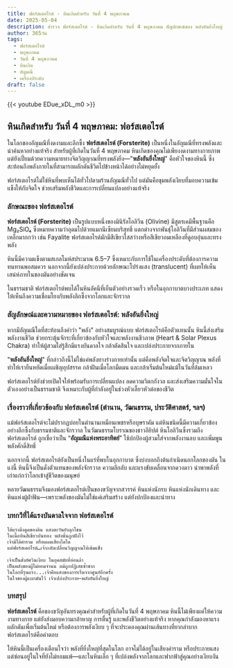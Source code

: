 ```yaml
---
title: ฟอร์สเตอไรต์ - หินเกิดสำหรับ วันที่ 4 พฤษภาคม
date: 2025-05-04
description: สำรวจ ฟอร์สเตอไรต์ - หินเกิดสำหรับ วันที่ 4 พฤษภาคม สัญลักษณ์ของ พลังอันยิ่งใหญ่ มาเรียนรู้ความหมายลึกซึ้งของหินพิเศษนี้
author: 365วัน
tags:
  - ฟอร์สเตอไรต์
  - พฤษภาคม
  - วันที่ 4 พฤษภาคม
  - หินเกิด
  - อัญมณี
  - เครื่องประดับ
draft: false
---
```


{{< youtube EDue_xDL_m0 >}}

## หินเกิดสำหรับ วันที่ 4 พฤษภาคม: ฟอร์สเตอไรต์

ในโลกของอัญมณีที่งดงามและลึกซึ้ง **ฟอร์สเตอไรต์ (Forsterite)** เป็นหนึ่งในอัญมณีที่ทรงพลังและน่าค้นหาอย่างแท้จริง สำหรับผู้ที่เกิดในวันที่ 4 พฤษภาคม หินเกิดของคุณไม่เพียงงดงามทางกายภาพ แต่ยังเปี่ยมด้วยความหมายทางจิตวิญญาณที่ทรงพลังยิ่ง—"**พลังอันยิ่งใหญ่**" คือหัวใจของหินนี้ ซึ่งสะท้อนถึงพลังภายในที่สามารถผลักดันชีวิตไปข้างหน้าได้อย่างไม่หยุดยั้ง

ฟอร์สเตอไรต์ไม่ใช่หินที่พบเห็นได้ทั่วไปตามร้านอัญมณีทั่วไป แต่มันคือขุมพลังเงียบที่มอบความเข้มแข็งให้กับจิตใจ ช่วยเสริมพลังชีวิตและการเปลี่ยนแปลงอย่างแท้จริง

### ลักษณะของ ฟอร์สเตอไรต์

**ฟอร์สเตอไรต์ (Forsterite)** เป็นรูปแบบหนึ่งของมินิรัลโอลิวีน (Olivine) มีสูตรเคมีพื้นฐานคือ Mg₂SiO₄ ซึ่งหมายความว่าอุดมไปด้วยแมกนีเซียมบริสุทธิ์ แตกต่างจากพันธุ์โอลิวีนที่มีส่วนผสมของเหล็กมากกว่า เช่น Fayalite ฟอร์สเตอไรต์มักมีสีเขียวใสสว่างหรือสีเขียวอมเหลืองที่ดูอบอุ่นและทรงพลัง

หินนี้มีความแข็งตามสเกลโมห์สประมาณ 6.5–7 ซึ่งเหมาะกับการใช้ในเครื่องประดับที่ต้องการความทนทานพอสมควร นอกจากนี้ยังเปล่งประกายด้วยลักษณะโปร่งแสง (translucent) ที่เผยให้เห็นเสน่ห์ภายในของมันอย่างชัดเจน

ในธรรมชาติ ฟอร์สเตอไรต์พบได้ในหินอัคนีที่เย็นตัวอย่างรวดเร็ว หรือในอุกกาบาตบางประเภท แสดงให้เห็นถึงความเชื่อมโยงกับพลังลึกซึ้งจากโลกและจักรวาล

### สัญลักษณ์และความหมายของ ฟอร์สเตอไรต์: พลังอันยิ่งใหญ่

หากมีอัญมณีใดที่สะท้อนถึงคำว่า "พลัง" อย่างสมบูรณ์แบบ ฟอร์สเตอไรต์คือตัวแทนนั้น หินนี้ส่งเสริมพลังงานชีวิต ช่วยกระตุ้นจักระที่เกี่ยวข้องกับหัวใจและพลังงานชีวภาพ (Heart & Solar Plexus Chakra) ทำให้ผู้สวมใส่รู้สึกมีแรงบันดาลใจ กล้าตัดสินใจ และเปล่งประกายจากภายใน

"**พลังอันยิ่งใหญ่**" ที่กล่าวถึงนี้ไม่ใช่แค่พลังทางร่างกายเท่านั้น แต่คือพลังจิตใจและจิตวิญญาณ พลังที่ทำให้เรายืนหยัดเมื่อเผชิญอุปสรรค กล้าฝันเมื่อโลกมืดมน และกล้าเริ่มต้นใหม่แม้ในวันที่ล้มเหลว

ฟอร์สเตอไรต์ยังช่วยเปิดใจให้พร้อมรับการเปลี่ยนแปลง ลดความวิตกกังวล และส่งเสริมความมั่นใจในตัวเองอย่างเป็นธรรมชาติ จึงเหมาะกับผู้ที่กำลังอยู่ในช่วงหัวเลี้ยวหัวต่อของชีวิต

### เรื่องราวที่เกี่ยวข้องกับ ฟอร์สเตอไรต์ (ตำนาน, วัฒนธรรม, ประวัติศาสตร์, ฯลฯ)

แม้ฟอร์สเตอไรต์จะไม่ปรากฏบ่อยในตำนานเหมือนเพชรหรือบุษราคัม แต่หินชนิดนี้มีความเกี่ยวข้องอย่างลึกซึ้งกับธรรมชาติและจักรวาล ในวัฒนธรรมโบราณของชาวอียิปต์ หินโอลิวีนซึ่งรวมถึงฟอร์สเตอไรต์ ถูกเชื่อว่าเป็น “**อัญมณีแห่งพระอาทิตย์**” ใช้ปกป้องผู้สวมใส่จากพลังงานลบ และเพิ่มพูนพลังศักดิ์สิทธิ์

นอกจากนี้ ฟอร์สเตอไรต์ยังเป็นหนึ่งในแร่ที่พบในอุกกาบาต ซึ่งบ่งบอกถึงต้นกำเนิดนอกโลกของมัน ในแง่นี้ หินนี้จึงเป็นดั่งตัวแทนของพลังจักรวาล ความลึกลับ และแรงขับเคลื่อนจากดวงดาว นำพาพลังที่เก่าแก่กว่าโลกเข้าสู่ชีวิตของมนุษย์

หลายวัฒนธรรมจึงมองฟอร์สเตอไรต์เป็นของขวัญจากสวรรค์ หินแห่งนักรบ หินแห่งนักเดินทาง และหินแห่งผู้ฝ่าฟัน—เพราะพลังของมันไม่ใช่แค่เสริมสร้าง แต่ยังปกป้องและนำทาง

### บทกวีที่ได้แรงบันดาลใจจาก ฟอร์สเตอไรต์

```
ใต้แรงดึงดูดของดิน แสงตะวันยังลุกโชน
ในเนื้อหินสีเขียวปนทอง พลังนั้นถูกฝังไว้
เจ้ามิได้คำราม หรือแผดเสียงใดใด
แต่ฟอร์สเตอไรต์…เจ้ากลับเปลี่ยนวิญญาณให้เข้มแข็ง

เจ้าเป็นดั่งอัศวินเงียบ ในยุคสมัยที่อ่อนล้า
เป็นพลังของผู้ไม่ยอมจำนน แม้ถูกปฏิเสธซ้ำซาก
ในโลกที่รุนแรง...เจ้าคือแสงของการเริ่มจากศูนย์อีกครั้ง
ในใจของผู้แบกมันไว้ เจ้าเปล่งประกาย—พลังอันยิ่งใหญ่
```

### บทสรุป

**ฟอร์สเตอไรต์** คือของขวัญอันทรงคุณค่าสำหรับผู้ที่เกิดในวันที่ 4 พฤษภาคม หินนี้ไม่เพียงแค่ให้ความงามทางกาย แต่ยังส่งมอบความกล้าหาญ การตื่นรู้ และพลังชีวิตอย่างแท้จริง หากคุณกำลังมองหาแรงผลักดันเพื่อเริ่มต้นใหม่ หรือต้องการพลังเงียบ ๆ ที่จะประคองคุณผ่านเส้นทางที่ยากลำบาก ฟอร์สเตอไรต์คือคำตอบ

ให้หินนี้เป็นเครื่องเตือนใจว่า พลังที่ยิ่งใหญ่ที่สุดในโลก อาจไม่ได้อยู่ในเสียงคำราม หรือประกายแสง แต่ซ่อนอยู่ในใจที่ยังไม่ยอมแพ้—และในหินเล็ก ๆ ที่เปล่งพลังจากโลกและฟากฟ้าสู่คุณอย่างเงียบงัน